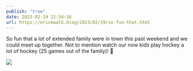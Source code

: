 ```yaml
---
publish: "true"
date: 2023-02-19 21:54:16
url: https://ericmwalk.blog/2023/02/19/so-fun-that.html
---
```


So fun that a lot of extended family were in town this past weekend and we could meet up together. Not to mention watch our now kids play hockey a lot of hockey (25 games out of the family)! 🏒


![](https://ericmwalk.blog/uploads/2023/2f3e294c94.jpg)